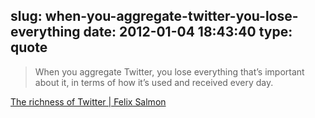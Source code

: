 slug: when-you-aggregate-twitter-you-lose-everything
date: 2012-01-04 18:43:40
type: quote
---

> When you aggregate Twitter, you lose everything that’s important about it, in terms of how it’s used and received every day.

[The richness of Twitter | Felix Salmon](http://blogs.reuters.com/felix-salmon/2012/01/04/the-richness-of-twitter/)

